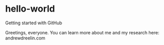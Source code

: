 # hello-world
Getting started with GitHub

Greetings, everyone. You can learn more about me and my research here: andrewdreelin.com
